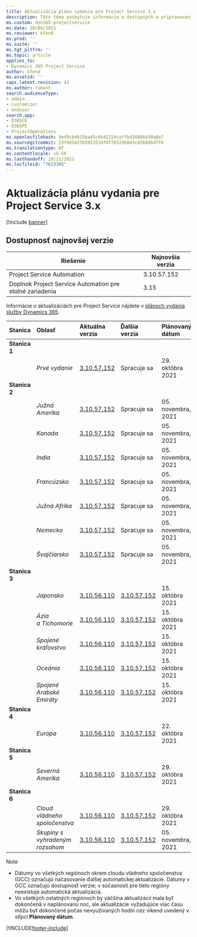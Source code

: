 ```yaml
---
title: Aktualizácia plánu vydania pre Project Service 3.x
description: Táto téma poskytuje informácie o dostupných a pripravovaných vydaniach aplikácie Dynamics 365 Project Service Automation.
ms.custom: dyn365-projectservice
ms.date: 10/04/2021
ms.reviewer: kfend
ms.prod: ''
ms.suite: ''
ms.tgt_pltfrm: ''
ms.topic: article
applies_to:
- Dynamics 365 Project Service
author: kfend
ms.assetid: ''
caps.latest.revision: 42
ms.author: rumant
search.audienceType:
- admin
- customizer
- enduser
search.app:
- D365CE
- D365PS
- ProjectOperations
ms.openlocfilehash: 9ed9cb4615ba45c6b42154caffbd16806d30a8e7
ms.sourcegitcommit: 23f68542fb5913534f0f76529b843cd268dbd7f6
ms.translationtype: HT
ms.contentlocale: sk-SK
ms.lasthandoff: 10/11/2021
ms.locfileid: "7623365"
---
```

# <a name="update-release-schedule-for-project-service-3x"></a>Aktualizácia plánu vydania pre Project Service 3.x

[!include [banner](../includes/psa-now-project-operations.md)]

## <a name="latest-version-availability"></a>Dostupnosť najnovšej verzie

| Riešenie  | Najnovšia verzia |
|-------|----|
| Project Service Automation    | 3.10.57.152 |
| Doplnok Project Service Automation pre stolné zariadenia                | 3.15          |

Informácie o aktualizáciách pre Project Service nájdete v [plánoch vydania služby Dynamics 365](/dynamics365/release-plans/). 

| Stanica  | Oblasť | Aktuálna verzia | Ďalšia verzia |  Plánovaný dátum
| :---   | :---   | :---   | :---   |:---   |         
|<strong>Stanica 1</strong> | |  |  | |
| | <i>Prvé vydanie</i> | [3.10.57.152](whats-new-ur-36.md) | Spracuje sa | 29. októbra 2021
|<strong>Stanica 2</strong> | |  |  | |
| | <i>Južná Amerika</i> | [3.10.57.152](whats-new-ur-36.md) | Spracuje sa | 05. novembra, 2021
| | <i>Kanada</i> | [3.10.57.152](whats-new-ur-36.md) | Spracuje sa | 05. novembra, 2021
| | <i>India</i> | [3.10.57.152](whats-new-ur-36.md) | Spracuje sa | 05. novembra, 2021
| | <i>Francúzsko</i> | [3.10.57.152](whats-new-ur-36.md) | Spracuje sa | 05. novembra, 2021
| | <i>Južná Afrika</i> | [3.10.57.152](whats-new-ur-36.md) | Spracuje sa | 05. novembra, 2021
| | <i>Nemecko</i> | [3.10.57.152](whats-new-ur-36.md) | Spracuje sa | 05. novembra, 2021
| | <i>Švajčiarsko</i> | [3.10.57.152](whats-new-ur-36.md) | Spracuje sa | 05. novembra, 2021
|<strong>Stanica 3</strong> | |  |  | |
| | <i>Japonsko</i> | [3.10.56.110](whats-new-ur-35.md) | [3.10.57.152](whats-new-ur-36.md) | 15. októbra 2021
| | <i>Ázia a Tichomorie</i> | [3.10.56.110](whats-new-ur-35.md) | [3.10.57.152](whats-new-ur-36.md) | 15. októbra 2021
| | <i>Spojené kráľovstvo</i> | [3.10.56.110](whats-new-ur-35.md) | [3.10.57.152](whats-new-ur-36.md) | 15. októbra 2021
| | <i>Oceánia</i> | [3.10.56.110](whats-new-ur-35.md) | [3.10.57.152](whats-new-ur-36.md) | 15. októbra 2021
| | <i>Spojené Arabské Emiráty</i> | [3.10.56.110](whats-new-ur-35.md) | [3.10.57.152](whats-new-ur-36.md) | 15. októbra 2021
|<strong>Stanica 4</strong> | |  |  | |
| | <i>Európa</i> | [3.10.56.110](whats-new-ur-35.md) | [3.10.57.152](whats-new-ur-36.md) | 22. októbra 2021
|<strong>Stanica 5</strong> | |  |  | |
| | <i>Severná Amerika</i> | [3.10.56.110](whats-new-ur-35.md) | [3.10.57.152](whats-new-ur-36.md) | 29. októbra 2021
|<strong>Stanica 6</strong> | |  |  | |
| | <i>Cloud vládneho spoločenstva</i> | [3.10.56.110](whats-new-ur-35.md) | [3.10.57.152](whats-new-ur-36.md) | 29. októbra 2021
| | <i>Skupiny s vyhradeným rozsahom</i> | [3.10.56.110](whats-new-ur-35.md) | [3.10.57.152](whats-new-ur-36.md) | 05. novembra, 2021


>[!Note]
> - Dátumy vo všetkých regiónoch okrem cloudu vládneho spoločenstva (GCC) označujú načasovanie ďalšej automatickej aktualizácie. Dátumy v GCC označujú dostupnosť verzie; v súčasnosti pre tieto regióny neexistuje automatická aktualizácia.
> - Vo všetkých ostatných regiónoch by väčšina aktualizácií mala byť dokončená v naplánovanú noc, ale aktualizácie vyžadujúce viac času môžu byť dokončené počas nevyužívaných hodín cez víkend uvedený v stĺpci **Plánovaný dátum**.


[!INCLUDE[footer-include](../includes/footer-banner.md)]
